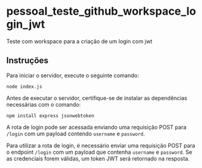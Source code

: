 # pessoal_teste_github_workspace_login_jwt

Teste com workspace para a criação de um login com jwt

## Instruções

Para iniciar o servidor, execute o seguinte comando:

```
node index.js
```

Antes de executar o servidor, certifique-se de instalar as dependências necessárias com o comando:

```
npm install express jsonwebtoken
```

A rota de login pode ser acessada enviando uma requisição POST para `/login` com um payload contendo `username` e `password`.

Para utilizar a rota de login, é necessário enviar uma requisição POST para o endpoint `/login` com um payload que contenha `username` e `password`. Se as credenciais forem válidas, um token JWT será retornado na resposta.
